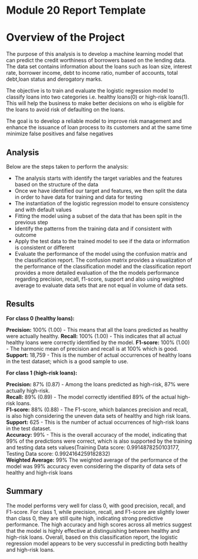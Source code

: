 # Module 20 Report Template
# Overview of the Project

The purpose of this analysis is to develop a machine learning model that can predict the credit worthiness of borrowers based on the lending data. The data set contains information about the loans such as loan size, interest rate, borrower income, debt to income ratio, number of accounts, total debt,loan status and derogatory marks.

The objective is to train and evaluate the logistic regression model to classify loans into two categories i.e. healthy loans(0) or high-risk loans(1). This will help the business to make better decisions on who is eligible for the loans to avoid risk of defaulting on the loans.

The goal is to develop a reliable model to improve risk management and enhance the issuance of loan process to its customers and at the same time minimize false positives and false negatives

## Analysis 
Below are the steps taken to perform the analysis:  
- The analysis starts with identify the target variables and the features based on the structure of the data
- Once we have identified our target and features, we then split the data in order to have data for training and data for testing
- The instantiation of the logistic regression model to ensure consistency and with default values
- Fitting the model using a subset of the data that has been split in the previous step
- Identify the patterns from the training data and if consistent with outcome
- Apply the test data to the trained model to see if the data or information is consistent or different
- Evaluate the performance of the model using the confusion matrix and the classification report. The confusion matrix provides a visualization of the performance of the classification model and the classification report provides a more detailed evaluation of the the models performance regarding precision, recall, f1-score, support and also using weighted average to evaluate data sets that are not equal in volume of data sets.

## Results

**For class 0 (healthy loans):**

**Precision:** 100% (1.00) - This means that all the loans predicted as healthy were actually healthy. 
**Recall:** 100% (1.00) - This indicates that all actual healthy loans were correctly identified by the model. 
**F1-score:** 100% (1.00) - The harmonic mean of precision and recall is at 100% which is good. 
**Support:** 18,759 - This is the number of actual occurrences of healthy loans in the test dataset; which is a good sample to use.

**For class 1 (high-risk loans):**

**Precision:** 87% (0.87) - Among the loans predicted as high-risk, 87% were actually high-risk.  
**Recall:** 89% (0.89) - The model correctly identified 89% of the actual high-risk loans.  
**F1-score:** 88% (0.88) - The F1-score, which balances precision and recall, is also high considering the uneven data sets of healthy and high risk loans.  
**Support:** 625 - This is the number of actual occurrences of high-risk loans in the test dataset.  
**Accuracy:** 99% - This is the overall accuracy of the model, indicating that 99% of the predictions were correct, which is also supported by the training and testing data sets values(Training Data score: 0.9914878250103177, Testing Data score: 0.9924164259182832)  
**Weighted Average:** 99% The weighted average of the performance of the model was 99% accuracy even considering the disparity of data sets of healthy and high-risk loans  

## Summary

The model performs very well for class 0, with good precision, recall, and F1-score. For class 1, while precision, recall, and F1-score are slightly lower than class 0, they are still quite high, indicating strong predictive performance. The high accuracy and high scores across all metrics suggest that the model is highly effective at distinguishing between healthy and high-risk loans. Overall, based on this classification report, the logistic regression model appears to be very successful in predicting both healthy and high-risk loans.
